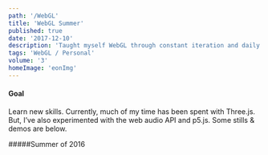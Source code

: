 ```yaml
---
path: '/WebGL'
title: 'WebGL Summer'
published: true
date: '2017-12-10'
description: 'Taught myself WebGL through constant iteration and daily creations'
tags: 'WebGL / Personal'
volume: '3'
homeImage: 'eonImg'
---
```


<div class="grid">

<div class="grid__col grid__col--8-of-12">

#### Goal
Learn new skills. Currently, much of my time has been spent with Three.js. But, I’ve also experimented with the web audio API and p5.js. Some stills & demos are below.

</div>

<div class="grid__col grid__col--3-of-12">

#####Summer of 2016

</div>

</div>

